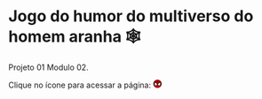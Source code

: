 # Jogo do humor do multiverso do homem aranha 🕸


Projeto 01 Modulo 02. 

Clique no ícone para acessar a página:  <a href="https://thabatagcampos.github.io/Jogo-do-humor/" target="_blank"></a> <img style="width:3%" src="./assets/spider-man-logo.png" alt="ícone homem aranha">

